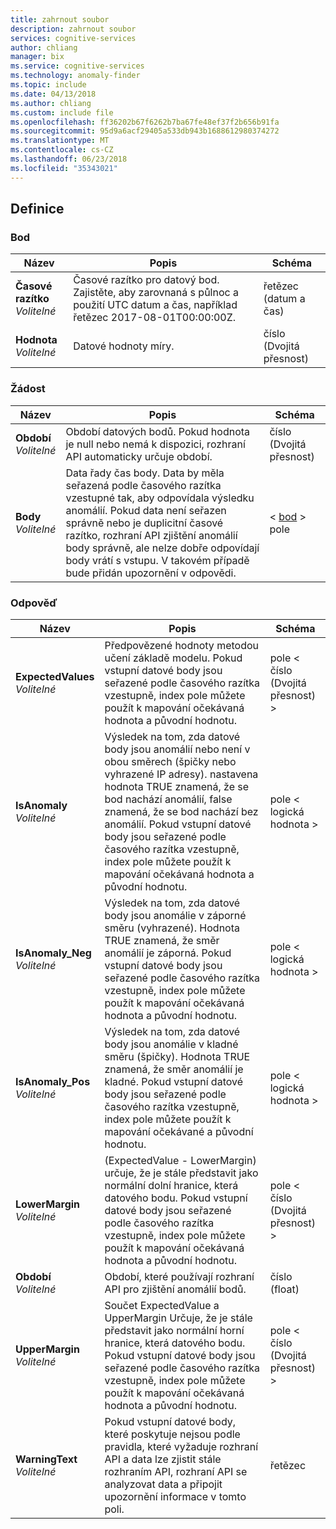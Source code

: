 ```yaml
---
title: zahrnout soubor
description: zahrnout soubor
services: cognitive-services
author: chliang
manager: bix
ms.service: cognitive-services
ms.technology: anomaly-finder
ms.topic: include
ms.date: 04/13/2018
ms.author: chliang
ms.custom: include file
ms.openlocfilehash: ff36202b67f6262b7ba67fe48ef37f2b656b91fa
ms.sourcegitcommit: 95d9a6acf29405a533db943b1688612980374272
ms.translationtype: MT
ms.contentlocale: cs-CZ
ms.lasthandoff: 06/23/2018
ms.locfileid: "35343021"
---
```

<a name="definitions"></a>
## <a name="definitions"></a>Definice

<a name="point"></a>
### <a name="point"></a>Bod

|Název|Popis|Schéma|
|---|---|---|
|**Časové razítko**  <br>*Volitelné*|Časové razítko pro datový bod. Zajistěte, aby zarovnaná s půlnoc a použití UTC datum a čas, například řetězec 2017-08-01T00:00:00Z.|řetězec (datum a čas)|
|**Hodnota**  <br>*Volitelné*|Datové hodnoty míry.|číslo (Dvojitá přesnost)|


<a name="request"></a>
### <a name="request"></a>Žádost

|Název|Popis|Schéma|
|---|---|---|
|**Období**  <br>*Volitelné*|Období datových bodů. Pokud hodnota je null nebo nemá k dispozici, rozhraní API automaticky určuje období.|číslo (Dvojitá přesnost)|
|**Body**  <br>*Volitelné*|Data řady čas body. Data by měla seřazená podle časového razítka vzestupné tak, aby odpovídala výsledku anomálií. Pokud data není seřazen správně nebo je duplicitní časové razítko, rozhraní API zjištění anomálií body správně, ale nelze dobře odpovídají body vrátí s vstupu. V takovém případě bude přidán upozornění v odpovědi.|< [bod](#point) > pole|


<a name="response"></a>
### <a name="response"></a>Odpověď

|Název|Popis|Schéma|
|---|---|---|
|**ExpectedValues**  <br>*Volitelné*|Předpovězené hodnoty metodou učení základě modelu. Pokud vstupní datové body jsou seřazené podle časového razítka vzestupně, index pole můžete použít k mapování očekávaná hodnota a původní hodnotu.|pole < číslo (Dvojitá přesnost) >|
|**IsAnomaly**  <br>*Volitelné*|Výsledek na tom, zda datové body jsou anomálií nebo není v obou směrech (špičky nebo vyhrazené IP adresy). nastavena hodnota TRUE znamená, že se bod nachází anomálií, false znamená, že se bod nachází bez anomálií. Pokud vstupní datové body jsou seřazené podle časového razítka vzestupně, index pole můžete použít k mapování očekávaná hodnota a původní hodnotu.|pole < logická hodnota >|
|**IsAnomaly_Neg**  <br>*Volitelné*|Výsledek na tom, zda datové body jsou anomálie v záporné směru (vyhrazené). Hodnota TRUE znamená, že směr anomálií je záporná. Pokud vstupní datové body jsou seřazené podle časového razítka vzestupně, index pole můžete použít k mapování očekávaná hodnota a původní hodnotu.|pole < logická hodnota >|
|**IsAnomaly_Pos**  <br>*Volitelné*|Výsledek na tom, zda datové body jsou anomálie v kladné směru (špičky). Hodnota TRUE znamená, že směr anomálií je kladné. Pokud vstupní datové body jsou seřazené podle časového razítka vzestupně, index pole můžete použít k mapování očekávané a původní hodnotu.|pole < logická hodnota >|
|**LowerMargin**  <br>*Volitelné*|(ExpectedValue - LowerMargin) určuje, že je stále představit jako normální dolní hranice, která datového bodu. Pokud vstupní datové body jsou seřazené podle časového razítka vzestupně, index pole můžete použít k mapování očekávaná hodnota a původní hodnotu.|pole < číslo (Dvojitá přesnost) >|
|**Období**  <br>*Volitelné*|Období, které používají rozhraní API pro zjištění anomálií bodů.|číslo (float)|
|**UpperMargin**  <br>*Volitelné*|Součet ExpectedValue a UpperMargin Určuje, že je stále představit jako normální horní hranice, která datového bodu. Pokud vstupní datové body jsou seřazené podle časového razítka vzestupně, index pole můžete použít k mapování očekávaná hodnota a původní hodnotu.|pole < číslo (Dvojitá přesnost) >|
|**WarningText**  <br>*Volitelné*|Pokud vstupní datové body, které poskytuje nejsou podle pravidla, které vyžaduje rozhraní API a data lze zjistit stále rozhraním API, rozhraní API se analyzovat data a připojit upozornění informace v tomto poli.|řetězec|



